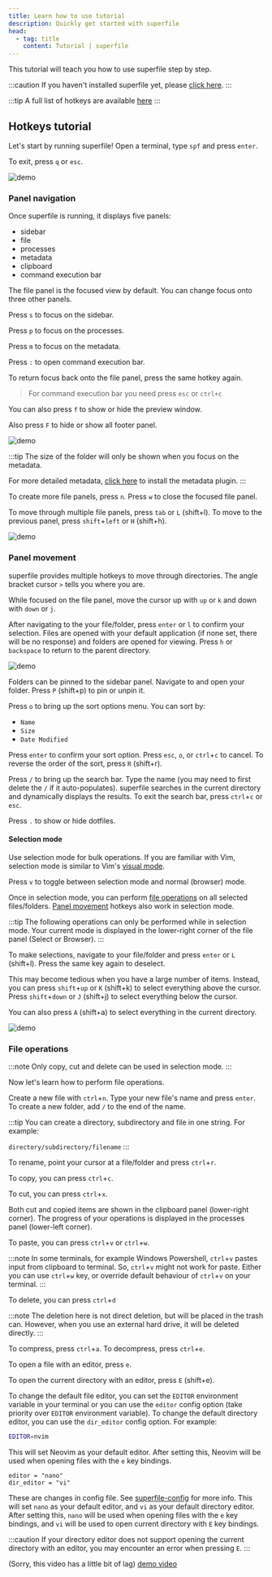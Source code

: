 ```yaml
---
title: Learn how to use tutorial
description: Quickly get started with superfile
head:
  - tag: title
    content: Tutorial | superfile
---
```


This tutorial will teach you how to use superfile step by step.

:::caution
If you haven't installed superfile yet, please [click here](/getting-started/installation).
:::

:::tip
A full list of hotkeys are available [here](/list/hotkey-list)
:::

## Hotkeys tutorial

Let's start by running superfile! Open a terminal, type `spf` and press `enter`.

To exit, press `q` or `esc`.

![demo](https://github.com/yorukot/superfile/assets/107802416/ddd9f05c-b39b-4f55-838b-d248c845a589)

### Panel navigation

Once superfile is running, it displays five panels:

- sidebar
- file
- processes
- metadata
- clipboard
- command execution bar

The file panel is the focused view by default. You can change focus onto three other panels.

Press `s` to focus on the sidebar.

Press `p` to focus on the processes.

Press `m` to focus on the metadata.

Press `:` to open command execution bar.

To return focus back onto the file panel, press the same hotkey again.

> For command execution bar you need press `esc` or `ctrl+c`

You can also press `f` to show or hide the preview window.

Also press `F` to hide or show all footer panel.

![demo](https://github.com/yorukot/superfile/assets/107802416/ec7062ce-1884-4395-b68b-e0546c8a02de)

:::tip
The size of the folder will only be shown when you focus on the metadata.

For more detailed metadata, [click here](/configure/enable-plugin) to install the metadata plugin.
:::

To create more file panels, press `n`. Press `w` to close the focused file panel.

To move through multiple file panels, press `tab` or `L` (shift+l). To move to the previous panel, press `shift`+`left` or `H` (shift+h).

![demo](https://github.com/yorukot/superfile/assets/107802416/2c2a7632-c5c0-43b6-80a7-d6e21fcf63b1)

### Panel movement

superfile provides multiple hotkeys to move through directories. The angle bracket cursor `>` tells you where you are.

While focused on the file panel, move the cursor up with `up` or `k` and down with `down` or `j`.

After navigating to the your file/folder, press `enter` or `l` to confirm your selection. Files are opened with your default application (if none set, there will be no response) and folders are opened for viewing. Press `h` or `backspace` to return to the parent directory.

![demo](https://github.com/yorukot/superfile/assets/107802416/f6fd9e4e-f73f-4848-a113-416732abf126)

Folders can be pinned to the sidebar panel. Navigate to and open your folder. Press `P` (shift+p) to pin or unpin it.

Press `o` to bring up the sort options menu. You can sort by:

- `Name`
- `Size`
- `Date Modified`

Press `enter` to confirm your sort option. Press `esc`, `o`, or `ctrl`+`c` to cancel. To reverse the order of the sort, press `R` (shift+r).

Press `/` to bring up the search bar. Type the name (you may need to first delete the `/` if it auto-populates). superfile searches in the current directory and dynamically displays the results. To exit the search bar, press `ctrl`+`c` or `esc`.

Press `.` to show or hide dotfiles.

#### Selection mode

Use selection mode for bulk operations. If you are familiar with Vim, selection mode is similar to Vim's [visual mode](https://vimhelp.org/visual.txt.html#Visual).

Press `v` to toggle between selection mode and normal (browser) mode.

Once in selection mode, you can perform [file operations](#file-operations) on all selected files/folders. [Panel movement](#panel-movement) hotkeys also work in selection mode.

:::tip
The following operations can only be performed while in selection mode. Your current mode is displayed in the lower-right corner of the file panel (Select or Browser).
:::

To make selections, navigate to your file/folder and press `enter` or `L` (shift+l). Press the same key again to deselect.

This may become tedious when you have a large number of items. Instead, you can press `shift`+`up` or `K` (shift+k) to select everything above the cursor. Press `shift`+`down` or `J` (shift+j) to select everything below the cursor.

You can also press `A` (shift+a) to select everything in the current directory.

![demo](https://github.com/yorukot/superfile/assets/107802416/4306fd31-04e0-456c-b1f2-3923e8d932e1)

### File operations

:::note
Only copy, cut and delete can be used in selection mode.
:::

Now let's learn how to perform file operations.

Create a new file with `ctrl`+`n`. Type your new file's name and press `enter`. To create a new folder, add `/` to the end of the name.

:::tip
You can create a directory, subdirectory and file in one string. For example:

`directory/subdirectory/filename`
:::

To rename, point your cursor at a file/folder and press `ctrl`+`r`.

To copy, you can press `ctrl`+`c`.

To cut, you can press `ctrl`+`x`.

Both cut and copied items are shown in the clipboard panel (lower-right corner). The progress of your operations is displayed in the processes panel (lower-left corner).

To paste, you can press `ctrl`+`v` or `ctrl`+`w`.

:::note
In some terminals, for example Windows Powershell, `ctrl`+`v` pastes input from clipboard to terminal. So, `ctrl`+`v` might not work for paste. Either you can use `ctrl`+`w` key, or override default behaviour of `ctrl`+`v` on your terminal.
:::

To delete, you can press `ctrl`+`d`

:::note
The deletion here is not direct deletion, but will be placed in the trash can. However, when you use an external hard drive, it will be deleted directly.
:::

To compress, press `ctrl`+`a`. To decompress, press `ctrl`+`e`.

To open a file with an editor, press `e`.

To open the current directory with an editor, press `E` (shift+e).

To change the default file editor, you can set the `EDITOR` environment variable in your terminal or you can use the `editor` config option (take priority over `EDITOR` environment variable). 
To change the default directory editor, you can use the `dir_editor` config option.
For example:

```bash
EDITOR=nvim
```

This will set Neovim as your default editor. After setting this, Neovim will be used when opening files with the `e` key bindings.

```
editor = "nano"
dir_editor = "vi"
```

These are changes in config file. See [superfile-config](/configure/superfile-config) for more info.
This will set `nano` as your default editor, and `vi` as your default directory editor. After setting this, `nano` will be used when opening files with the `e` key bindings, and `vi` will be used to open current directory with `E` key bindings.

:::caution
If your directory editor does not support opening the current directory with an editor, you may encounter an error when pressing `E`.
:::

(Sorry, this video has a little bit of lag)
[demo video](https://github.com/yorukot/superfile/assets/107802416/d0770b3f-025e-40c9-ad3f-8b2adaf1c6c5)
